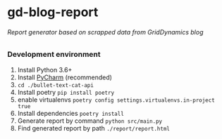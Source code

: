# gd-blog-report

###### Report generator based on scrapped data from GridDynamics blog

### Development environment

1. Install Python 3.6+
1. Install [PyСharm](https://www.jetbrains.com/pycharm/) (recommended)
1. ``cd ./bullet-text-cat-api``
1. Install poetry ``pip install poetry``
1. enable virtualenvs ``poetry config settings.virtualenvs.in-project true``
1. Install dependencies ``poetry install``
1. Generate report by command ``python src/main.py``
1. Find generated report by path ``./report/report.html``

